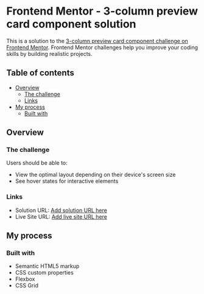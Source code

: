 # Frontend Mentor - 3-column preview card component solution

This is a solution to the [3-column preview card component challenge on Frontend Mentor](https://www.frontendmentor.io/challenges/3column-preview-card-component-pH92eAR2-). Frontend Mentor challenges help you improve your coding skills by building realistic projects. 

## Table of contents

- [Overview](#overview)
  - [The challenge](#the-challenge)
  - [Links](#links)
- [My process](#my-process)
  - [Built with](#built-with)

## Overview

### The challenge

Users should be able to:

- View the optimal layout depending on their device's screen size
- See hover states for interactive elements

### Links

- Solution URL: [Add solution URL here](https://www.frontendmentor.io/solutions/3columnpreviewcardcomponentmain-c9OkBLKvn)
- Live Site URL: [Add live site URL here](https://rporfirio88.github.io/3-column-preview-card-component-main/)

## My process

### Built with

- Semantic HTML5 markup
- CSS custom properties
- Flexbox
- CSS Grid

  



